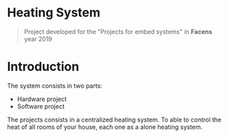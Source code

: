 # Heating System
> Project developed for the "Projects for embed systems" in **Facens** year 2019

# Introduction

The system consists in two parts:
* Hardware project
* Software project

The projects consists in a centralized heating system. To able to control the heat of all rooms of your house, each one as a alone heating system.
